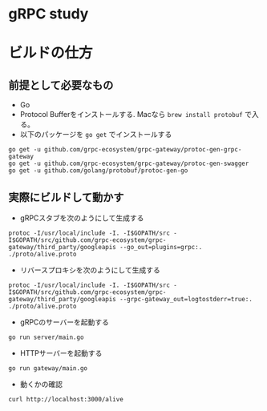 # gRPC study

# ビルドの仕方
## 前提として必要なもの

- Go
- Protocol Bufferをインストールする. Macなら `brew install protobuf` で入る。
- 以下のパッケージを `go get` でインストールする
```console
go get -u github.com/grpc-ecosystem/grpc-gateway/protoc-gen-grpc-gateway
go get -u github.com/grpc-ecosystem/grpc-gateway/protoc-gen-swagger
go get -u github.com/golang/protobuf/protoc-gen-go
```

## 実際にビルドして動かす
- gRPCスタブを次のようにして生成する
```console
protoc -I/usr/local/include -I. -I$GOPATH/src -I$GOPATH/src/github.com/grpc-ecosystem/grpc-gateway/third_party/googleapis --go_out=plugins=grpc:. ./proto/alive.proto
```

- リバースプロキシを次のようにして生成する
```console
protoc -I/usr/local/include -I. -I$GOPATH/src -I$GOPATH/src/github.com/grpc-ecosystem/grpc-gateway/third_party/googleapis --grpc-gateway_out=logtostderr=true:. ./proto/alive.proto
```

- gRPCのサーバーを起動する
```console
go run server/main.go
```

- HTTPサーバーを起動する
```console
go run gateway/main.go
```

- 動くかの確認

```console
curl http://localhost:3000/alive
```
